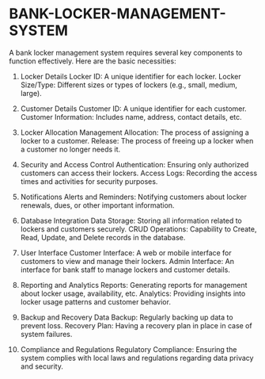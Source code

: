 # BANK-LOCKER-MANAGEMENT-SYSTEM

A bank locker management system requires several key components to function effectively. Here are the basic necessities:

1. Locker Details
Locker ID: A unique identifier for each locker.
Locker Size/Type: Different sizes or types of lockers (e.g., small, medium, large).

2. Customer Details
Customer ID: A unique identifier for each customer.
Customer Information: Includes name, address, contact details, etc.

3. Locker Allocation Management
Allocation: The process of assigning a locker to a customer.
Release: The process of freeing up a locker when a customer no longer needs it.

4. Security and Access Control
Authentication: Ensuring only authorized customers can access their lockers.
Access Logs: Recording the access times and activities for security purposes.

5. Notifications
Alerts and Reminders: Notifying customers about locker renewals, dues, or other important information.

6. Database Integration
Data Storage: Storing all information related to lockers and customers securely.
CRUD Operations: Capability to Create, Read, Update, and Delete records in the database.

7. User Interface
Customer Interface: A web or mobile interface for customers to view and manage their lockers.
Admin Interface: An interface for bank staff to manage lockers and customer details.

8. Reporting and Analytics
Reports: Generating reports for management about locker usage, availability, etc.
Analytics: Providing insights into locker usage patterns and customer behavior.

9. Backup and Recovery
Data Backup: Regularly backing up data to prevent loss.
Recovery Plan: Having a recovery plan in place in case of system failures.

10. Compliance and Regulations
Regulatory Compliance: Ensuring the system complies with local laws and regulations regarding data privacy and security.

